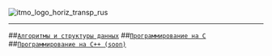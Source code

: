 ![itmo_logo_horiz_transp_rus](https://user-images.githubusercontent.com/89847233/147673757-40376e7f-498c-4910-9a1b-b3ce85ea859c.png)
____________________________________________________________________________________________________________________________________
##[`Алгоритмы и структуры данных`](https://github.com/tkhapchaev/ITMO-Programming/tree/Laboratory-Works/Algorithms%20and%20Data%20structures)
##[`Программирование на C`](https://github.com/tkhapchaev/ITMO-Programming/tree/Laboratory-Works/C)
##[`Программирование на C++ (soon)`]()
